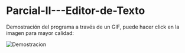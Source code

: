 ﻿# Parcial-II---Editor-de-Texto

Demostración del programa a través de un GIF, puede hacer click en la imagen para mayor calidad:

![Demostracion](https://user-images.githubusercontent.com/62575153/166520440-c34c5e6b-57ed-4e0e-aa72-e4c08ad3d383.gif)
